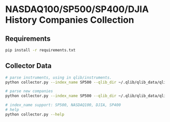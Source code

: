 # NASDAQ100/SP500/SP400/DJIA History Companies Collection

## Requirements

```bash
pip install -r requirements.txt
```

## Collector Data

```bash
# parse instruments, using in qlib/instruments.
python collector.py --index_name SP500 --qlib_dir ~/.qlib/qlib_data/qlib_us_1d --method parse_instruments

# parse new companies
python collector.py --index_name SP500 --qlib_dir ~/.qlib/qlib_data/qlib_us_1d --method save_new_companies

# index_name support: SP500, NASDAQ100, DJIA, SP400
# help
python collector.py --help
```

